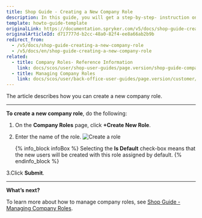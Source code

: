 ```yaml
---
title: Shop Guide - Creating a New Company Role
description: In this guide, you will get a step-by-step- instruction on how to create a new company role in Spryker Commerce OS.
template: howto-guide-template
originalLink: https://documentation.spryker.com/v5/docs/shop-guide-creating-a-new-company-role
originalArticleId: d717777d-b2cc-48a0-82f4-ee8a66ab2b9b
redirect_from:
  - /v5/docs/shop-guide-creating-a-new-company-role
  - /v5/docs/en/shop-guide-creating-a-new-company-role
related:
  - title: Company Roles- Reference Information
    link: docs/scos/user/shop-user-guides/page.version/shop-guide-company-roles/references/company-roles-reference-information.html
  - title: Managing Company Roles
    link: docs/scos/user/back-office-user-guides/page.version/customer/company-account/managing-company-roles.html
---
```


The article describes how you can create a new company role.
***
**To create a new company role**, do the following:

1. On the **Company Roles** page, click **+Create New Role**.
2. Enter the name of the role.
![Create a role](https://spryker.s3.eu-central-1.amazonaws.com/docs/User+Guides/Shop+User+Guides/Company+Roles/create-role.png) 

    {% info_block infoBox %}
Selecting the **Is Default** check-box means that the new users will be created with this role assigned by default.
{% endinfo_block %}

3.Click **Submit**.
***
**What’s next?**

To learn more about how to manage company roles, see [Shop Guide - Managing Company Roles](/docs/scos/user/shop-user-guides/{{page.version}}/shop-guide-company-roles/shop-guide-managing-company-roles.html).
